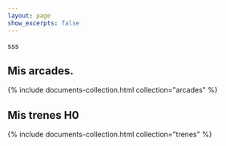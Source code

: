 ```yaml
---
layout: page
show_excerpts: false
---
```

sss

## Mis arcades.

<div class="entries-grid">
  {% include documents-collection.html collection="arcades" %}
</div>

## Mis trenes H0

<div class="entries-grid">
  {% include documents-collection.html collection="trenes" %}
</div>